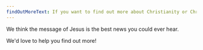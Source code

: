 ```yaml
---
findOutMoreText: If you want to find out more about Christianity or Christ Church Mayfair then Nick would love to hear from you.
---
```


We think the message of Jesus is the best news you could ever hear.

We'd love to help you find out more!
